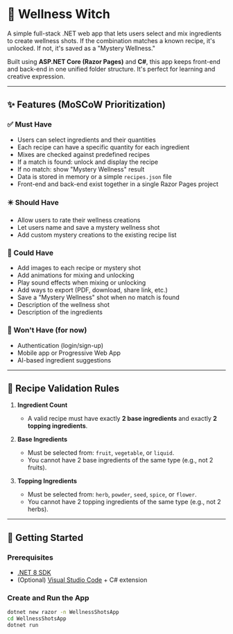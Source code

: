 # 🧃 Wellness Witch

A simple full-stack .NET web app that lets users select and mix ingredients to create wellness shots. If the combination matches a known recipe, it's unlocked. If not, it's saved as a "Mystery Wellness."

Built using **ASP.NET Core (Razor Pages)** and **C#**, this app keeps front-end and back-end in one unified folder structure. It's perfect for learning and creative expression.

---

## ✨ Features (MoSCoW Prioritization)

### ✅ Must Have
- Users can select ingredients and their quantities
- Each recipe can have a specific quantity for each ingredient
- Mixes are checked against predefined recipes
- If a match is found: unlock and display the recipe
- If no match: show "Mystery Wellness" result
- Data is stored in memory or a simple `recipes.json` file
- Front-end and back-end exist together in a single Razor Pages project

### ✴️ Should Have
- Allow users to rate their wellness creations
- Let users name and save a mystery wellness shot
- Add custom mystery creations to the existing recipe list

### 🌸 Could Have
- Add images to each recipe or mystery shot
- Add animations for mixing and unlocking
- Play sound effects when mixing or unlocking
- Add ways to export (PDF, download, share link, etc.)
- Save a "Mystery Wellness" shot when no match is found
- Description of the wellness shot
- Description of the ingredients 

### 🚫 Won't Have (for now)
- Authentication (login/sign-up)
- Mobile app or Progressive Web App
- AI-based ingredient suggestions

---

## 🧪 Recipe Validation Rules

1. **Ingredient Count**
   - A valid recipe must have exactly **2 base ingredients** and exactly **2 topping ingredients**.

2. **Base Ingredients**
   - Must be selected from: `fruit`, `vegetable`, or `liquid`.
   - You cannot have 2 base ingredients of the same type (e.g., not 2 fruits).

3. **Topping Ingredients**
   - Must be selected from: `herb`, `powder`, `seed`, `spice`, or `flower`.
   - You cannot have 2 topping ingredients of the same type (e.g., not 2 herbs).

---

## 🚀 Getting Started

### Prerequisites
- [.NET 8 SDK](https://dotnet.microsoft.com/download)
- (Optional) [Visual Studio Code](https://code.visualstudio.com/) + C# extension

### Create and Run the App

```bash
dotnet new razor -n WellnessShotsApp
cd WellnessShotsApp
dotnet run
